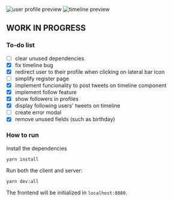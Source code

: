 ![user profile preview](https://user-images.githubusercontent.com/57643375/182004479-b71eb6b3-d21d-44be-a041-c4ad38d8b830.png)
![timeline preview](https://user-images.githubusercontent.com/57643375/185009264-3311524a-0a5a-4e2b-bcd3-931a921c8da4.png)


## WORK IN PROGRESS

### To-do list
- [ ] clear unused dependencies
- [x] fix timeline bug
- [x] redirect user to their profile when clicking on lateral bar icon
- [ ] simplify register page
- [x] implement funcionality to post tweets on timeline component
- [x] implement follow feature
- [x] show followers in profiles
- [x] display following users' tweets on timeline
- [ ] create error modal
- [x] remove unused fields (such as birthday)

### How to run

Install the dependencies
```
yarn install
```

Run both the client and server:
```
yarn dev:all
```
The frontend will be initialized in `localhost:8080`.
